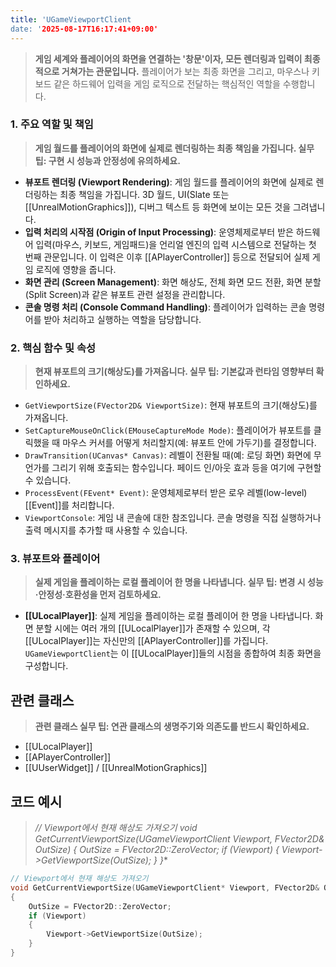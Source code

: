 ```yaml
---
title: 'UGameViewportClient
date: '2025-08-17T16:17:41+09:00'
---
```




> **게임 세계와 플레이어의 화면을 연결하는 '창문'이자, 모든 렌더링과 입력이 최종적으로 거쳐가는 관문입니다.** 플레이어가 보는 최종 화면을 그리고, 마우스나 키보드 같은 하드웨어 입력을 게임 로직으로 전달하는 핵심적인 역할을 수행합니다.

### **1. 주요 역할 및 책임**
> **게임 월드를 플레이어의 화면에 실제로 렌더링하는 최종 책임을 가집니다. 실무 팁: 구현 시 성능과 안정성에 유의하세요.**
* **뷰포트 렌더링 (Viewport Rendering)**:
	게임 월드를 플레이어의 화면에 실제로 렌더링하는 최종 책임을 가집니다. 3D 월드, UI(Slate 또는 [[UnrealMotionGraphics]]), 디버그 텍스트 등 화면에 보이는 모든 것을 그려냅니다.
* **입력 처리의 시작점 (Origin of Input Processing)**:
	운영체제로부터 받은 하드웨어 입력(마우스, 키보드, 게임패드)을 언리얼 엔진의 입력 시스템으로 전달하는 첫 번째 관문입니다. 이 입력은 이후 [[APlayerController]] 등으로 전달되어 실제 게임 로직에 영향을 줍니다.
* **화면 관리 (Screen Management)**:
	화면 해상도, 전체 화면 모드 전환, 화면 분할(Split Screen)과 같은 뷰포트 관련 설정을 관리합니다.
* **콘솔 명령 처리 (Console Command Handling)**:
	플레이어가 입력하는 콘솔 명령어를 받아 처리하고 실행하는 역할을 담당합니다.

### **2. 핵심 함수 및 속성**
> **현재 뷰포트의 크기(해상도)를 가져옵니다. 실무 팁: 기본값과 런타임 영향부터 확인하세요.**
* `GetViewportSize(FVector2D& ViewportSize)`:
	현재 뷰포트의 크기(해상도)를 가져옵니다.
* `SetCaptureMouseOnClick(EMouseCaptureMode Mode)`:
	플레이어가 뷰포트를 클릭했을 때 마우스 커서를 어떻게 처리할지(예: 뷰포트 안에 가두기)를 결정합니다.
* `DrawTransition(UCanvas* Canvas)`:
	레벨이 전환될 때(예: 로딩 화면) 화면에 무언가를 그리기 위해 호출되는 함수입니다. 페이드 인/아웃 효과 등을 여기에 구현할 수 있습니다.
* `ProcessEvent(FEvent* Event)`:
	운영체제로부터 받은 로우 레벨(low-level) [[Event]]를 처리합니다.
* `ViewportConsole`:
	게임 내 콘솔에 대한 참조입니다. 콘솔 명령을 직접 실행하거나 출력 메시지를 추가할 때 사용할 수 있습니다.

### **3. 뷰포트와 플레이어**
> **실제 게임을 플레이하는 로컬 플레이어 한 명을 나타냅니다. 실무 팁: 변경 시 성능·안정성·호환성을 먼저 검토하세요.**
* **[[ULocalPlayer]]**:
	실제 게임을 플레이하는 로컬 플레이어 한 명을 나타냅니다. 화면 분할 시에는 여러 개의 [[ULocalPlayer]]가 존재할 수 있으며, 각 [[ULocalPlayer]]는 자신만의 [[APlayerController]]를 가집니다. `UGameViewportClient`는 이 [[ULocalPlayer]]들의 시점을 종합하여 최종 화면을 구성합니다.

## 관련 클래스
> **관련 클래스 실무 팁: 연관 클래스의 생명주기와 의존도를 반드시 확인하세요.**
* [[ULocalPlayer]]
* [[APlayerController]]
* [[UUserWidget]] / [[UnrealMotionGraphics]]

## 코드 예시
> **// Viewport에서 현재 해상도 가져오기 void GetCurrentViewportSize(UGameViewportClient* Viewport, FVector2D& OutSize) { OutSize = FVector2D::ZeroVector; if (Viewport) { Viewport->GetViewportSize(OutSize); } }**
```cpp
// Viewport에서 현재 해상도 가져오기
void GetCurrentViewportSize(UGameViewportClient* Viewport, FVector2D& OutSize)
{
    OutSize = FVector2D::ZeroVector;
    if (Viewport)
    {
        Viewport->GetViewportSize(OutSize);
    }
}
```
